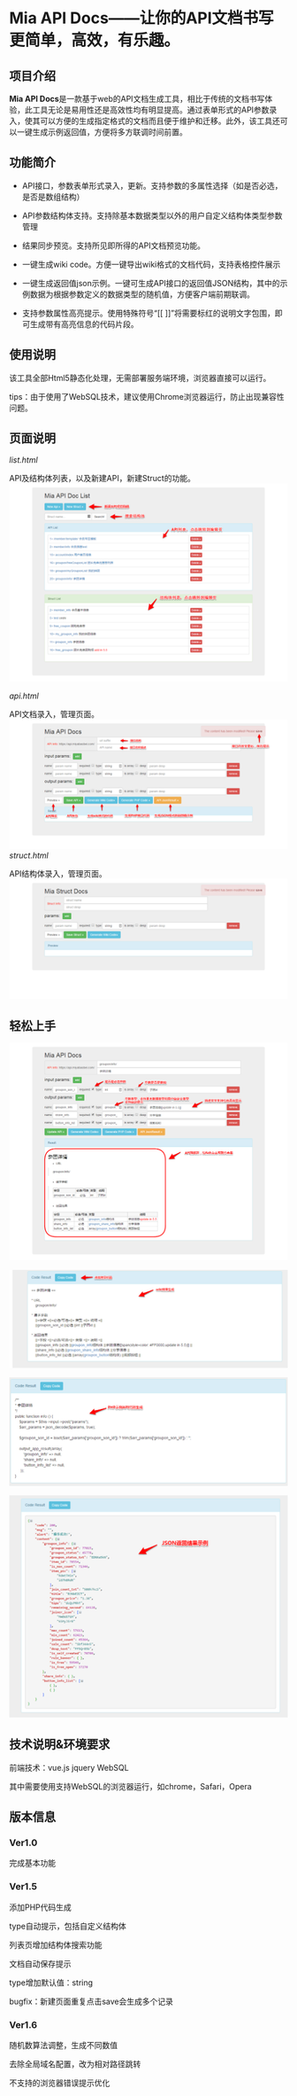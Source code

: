 Mia API Docs——让你的API文档书写更简单，高效，有乐趣。
=====================================================

项目介绍
--------

**Mia API Docs**是一款基于web的API文档生成工具，相比于传统的文档书写体验，此工具无论是易用性还是高效性均有明显提高。通过表单形式的API参数录入，使其可以方便的生成指定格式的文档而且便于维护和迁移。此外，该工具还可以一键生成示例返回值，方便将多方联调时间前置。

功能简介
--------

-   API接口，参数表单形式录入，更新。支持参数的多属性选择（如是否必选，是否是数组结构）

-   API参数结构体支持。支持除基本数据类型以外的用户自定义结构体类型参数管理

-   结果同步预览。支持所见即所得的API文档预览功能。

-   一键生成wiki code。方便一键导出wiki格式的文档代码，支持表格控件展示

-   一键生成返回值json示例。一键可生成API接口的返回值JSON结构，其中的示例数据为根据参数定义的数据类型的随机值，方便客户端前期联调。

-   支持参数属性高亮提示。使用特殊符号“[[ ]]”将需要标红的说明文字包围，即可生成带有高亮信息的代码片段。

使用说明
--------

该工具全部Html5静态化处理，无需部署服务端环境，浏览器直接可以运行。

tips：由于使用了WebSQL技术，建议使用Chrome浏览器运行，防止出现兼容性问题。

页面说明
--------

*list.html*

API及结构体列表，以及新建API，新建Struct的功能。
![](https://raw.githubusercontent.com/dannywj/MiaApiDoc/master/demo%20image/list.png)

*api.html*

API文档录入，管理页面。
![](https://raw.githubusercontent.com/dannywj/MiaApiDoc/master/demo%20image/new%20api.png)
*struct.html*

API结构体录入，管理页面。
![](https://raw.githubusercontent.com/dannywj/MiaApiDoc/master/demo%20image/new%20struct.png)

轻松上手
--------
![](https://raw.githubusercontent.com/dannywj/MiaApiDoc/master/demo%20image/api1.png)

![](https://raw.githubusercontent.com/dannywj/MiaApiDoc/master/demo%20image/api2.png)

![](https://raw.githubusercontent.com/dannywj/MiaApiDoc/master/demo%20image/api3.png)

![](https://raw.githubusercontent.com/dannywj/MiaApiDoc/master/demo%20image/api4.png)


技术说明&环境要求
-----------------

前端技术：vue.js jquery WebSQL

其中需要使用支持WebSQL的浏览器运行，如chrome，Safari，Opera

版本信息
--------

### Ver1.0
完成基本功能

### Ver1.5
添加PHP代码生成

type自动提示，包括自定义结构体

列表页增加结构体搜索功能

文档自动保存提示

type增加默认值：string

bugfix：新建页面重复点击save会生成多个记录

### Ver1.6
随机数算法调整，生成不同数值

去除全局域名配置，改为相对路径跳转

不支持的浏览器错误提示优化

